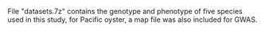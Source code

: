 File "datasets.7z" contains the genotype and phenotype of five species used in this study, for Pacific oyster, a map file was also included for GWAS. 